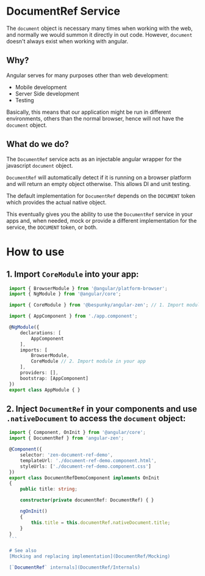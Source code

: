 # DocumentRef Service
The `document` object is necessary many times when working with the web, and normally we would summon it directly in out code. However, `document` doesn't always exist when working with angular. 

## Why?
Angular serves for many purposes other than web development:
- Mobile development
- Server Side development
- Testing

Basically, this means that our application might be run in different environments, others than the normal browser, hence will not have the `document` object.

## What do we do?

The `DocumentRef` service acts as an injectable angular wrapper for the javascript `document` object.

`DocumentRef` will automatically detect if it is running on a browser platform and will return an empty object otherwise.
This allows DI and unit testing.

The default implementation for `DocumentRef` depends on the `DOCUMENT` token which provides the actual native object.

This eventually gives you the ability to use the `DocumentRef` service in your apps and, when needed, mock or provide a different implementation for the service, the `DOCUMENT` token, or both.

# How to use
## 1. Import `CoreModule` into your app:

   ```typescript
    import { BrowserModule } from '@angular/platform-browser';
    import { NgModule } from '@angular/core';

    import { CoreModule } from '@bespunky/angular-zen'; // 1. Import module

    import { AppComponent } from './app.component';

    @NgModule({
        declarations: [
            AppComponent
        ],
        imports: [
            BrowserModule,
            CoreModule // 2. Import module in your app
        ],
        providers: [], 
        bootstrap: [AppComponent]
    })
    export class AppModule { }
   ```

## 2. Inject `DocumentRef` in your components and use `.nativeDocument` to access the `document` object:

   ```typescript
    import { Component, OnInit } from '@angular/core';
    import { DocumentRef } from 'angular-zen';

    @Component({
        selector: 'zen-document-ref-demo',
        templateUrl: './document-ref-demo.component.html',
        styleUrls: ['./document-ref-demo.component.css']
    })
    export class DocumentRefDemoComponent implements OnInit
    {
        public title: string;

        constructor(private documentRef: DocumentRef) { }

        ngOnInit()
        {
            this.title = this.documentRef.nativeDocument.title;
        }
    }
    ```

    # See also
    [Mocking and replacing implementation](DocumentRef/Mocking)

    [`DocumentRef` internals](DocumentRef/Internals)
